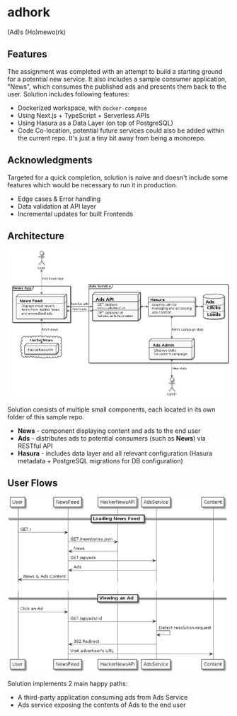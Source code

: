 # adhork

(Ad)s (Ho)mewo(rk)

## Features

The assignment was completed with an attempt to build a starting
ground for a potential new service. It also includes a sample consumer application, "News", which consumes the published ads and presents them back to the user. Solution includes following features:

- Dockerized workspace, with `docker-compose`
- Using Next.js + TypeScript + Serverless APIs
- Using Hasura as a Data Layer (on top of PostgreSQL)
- Code Co-location, potential future services could also be added within the current repo. It's just a tiny bit away from being a monorepo.

## Acknowledgments

Targeted for a quick completion, solution is naive and doesn't include some features which would be necessary to run it in production.

- Edge cases & Error handling
- Data validation at API layer
- Incremental updates for built Frontends

## Architecture

![Image of service architecture](/out/architecture/architecture.png)

Solution consists of multiple small components, each located in its own folder of this sample repo.

- **News** - component displaying content and ads to the end user
- **Ads** - distributes ads to potential consumers (such as **News**) via RESTful API
- **Hasura** - includes data layer and all relevant configuration (Hasura metadata + PostgreSQL migrations for DB configuration)

## User Flows

![Image of supported user flows](/out/sequence/sequence.png)

Solution implements 2 main happy paths:

- A third-party application consuming ads from Ads Service
- Ads service exposing the contents of Ads to the end user
